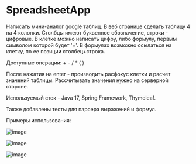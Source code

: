 # SpreadsheetApp

Написать мини-аналог google таблиц. В веб странице сделать таблицу 4 на 4 колонки. Столбцы имеют буквенное обозначение, строки - цифровые.
В клетке можно написать цифру, либо формулу, первым символом которой будет '='.
В формулах возможно ссылаться на клетку, по ее позиции столбец+строка.

Доступные операции: + - / * ( )

После нажатия на enter - производить расфокус клетки и расчет значений таблицы.
Рассчитывать значения нужно на серверной стороне.

Используемый стек - Java 17, Spring Framework, Thymeleaf.

Также добавлены тесты для парсера выражений и формул.

Примеры использования:

![image](https://github.com/9caligula/SpreadsheetApp/assets/66429474/0f72c33b-47f3-4333-b14d-e7eea06027a4)

![image](https://github.com/9caligula/SpreadsheetApp/assets/66429474/d4bf6ac3-2573-4c62-990b-ea0e5c2ac46f)

![image](https://github.com/9caligula/SpreadsheetApp/assets/66429474/01ab1846-d31b-4c22-86cb-7b6ef821158e)
